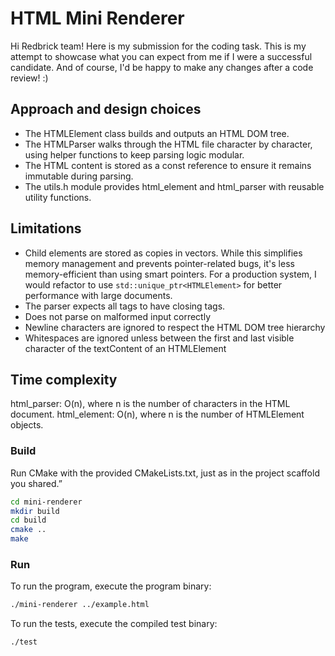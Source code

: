 # HTML Mini Renderer

Hi Redbrick team! Here is my submission for the coding task. This is my attempt to showcase what you can expect from me if I were a successful candidate. 
And of course, I'd be happy to make any changes after a code review! :)

## Approach and design choices

- The HTMLElement class builds and outputs an HTML DOM tree. 
- The HTMLParser walks through the HTML file character by character, using helper functions to keep parsing logic modular.
- The HTML content is stored as a const reference to ensure it remains immutable during parsing.
- The utils.h module provides html_element and html_parser with reusable utility functions. 

## Limitations
- Child elements are stored as copies in vectors. While this simplifies memory management and prevents pointer-related bugs, it's less memory-efficient than using smart pointers. For a production system, I would refactor to use `std::unique_ptr<HTMLElement>` for better performance with large documents. 
- The parser expects all tags to have closing tags.
- Does not parse on malformed input correctly
- Newline characters are ignored to respect the HTML DOM tree hierarchy
- Whitespaces are ignored unless between the first and last visible character of the textContent of an HTMLElement

## Time complexity
html_parser: O(n), where n is the number of characters in the HTML document.
html_element: O(n), where n is the number of HTMLElement objects.


### Build

Run CMake with the provided CMakeLists.txt, just as in the project scaffold you shared.”

```bash
cd mini-renderer
mkdir build
cd build
cmake ..
make
```

### Run

To run the program, execute the program binary:

```bash
./mini-renderer ../example.html
```

To run the tests, execute the compiled test binary:

```bash
./test
```




